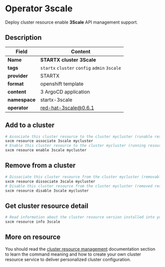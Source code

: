 # Operator 3scale

Deploy cluster resource enable **3Scale** API management support.

## Description

| Field         | Content                                      |
| ------------- | -------------------------------------------- |
| **Name**      | **STARTX cluster 3Scale**                    |
| **tags**      | `startx` `cluster` `config` `admin` `3scale` |
| **provider**  | STARTX                                       |
| **format**    | openshift template                           |
| **content**   | 3 ArgoCD application                         |
| **namespace** | startx-3scale                                |
| **operator**  | red-hat-3scale@0.6.1                         |

## Add to a cluster

```bash
# Associate this cluster resource to the cluster mycluster (runable resource)
sxcm resource associate 3scale mycluster
# Enable this cluster resource to the cluster mycluster (running resource)
sxcm resource enable 3scale mycluster
```

## Remove from a cluster

```bash
# Dissociate this cluster resource from the cluster mycluster (removable resource)
sxcm resource dissociate 3scale mycluster
# Disable this cluster resource from the cluster mycluster (removed resource)
sxcm resource disable 3scale mycluster
```

## Get cluster resource detail

```bash
# Read information about the cluster resource version installed into your host (local)
sxcm resource info 3scale
```

## More on resource

You should read the [cluster resource management](../../4-cluster-resources) documentation section to learn the command
meaning and how to create your own cluster resource service to deliver personalized cluster configuration.
